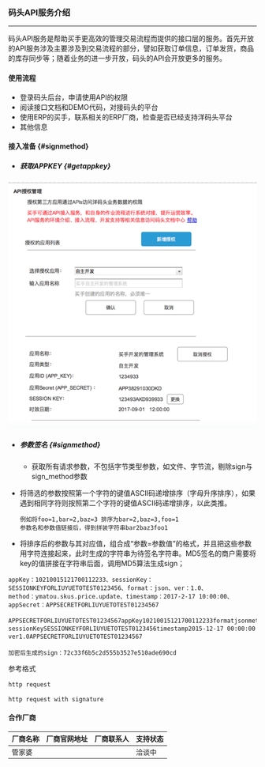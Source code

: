 ### 码头API服务介绍

---

码头API服务是帮助买手更高效的管理交易流程而提供的接口层的服务。首先开放的API服务涉及主要涉及到交易流程的部分，譬如获取订单信息，订单发货，商品的库存同步等；随着业务的进一步开放，码头的API会开放更多的服务。

#### 使用流程

* 登录码头后台，申请使用API的权限
* 阅读接口文档和DEMO代码，对接码头的平台
* 使用ERP的买手，联系相关的ERP厂商，检查是否已经支持洋码头平台
* 其他信息

#### 接入准备 {#signmethod}

* ##### 获取APPKEY {#getappkey}



![](/openapi/images/getappkey.png)

* ##### 参数签名 {#signmethod}

  * 获取所有请求参数，不包括字节类型参数，如文件、字节流，剔除sign与sign\_method参数
* 将筛选的参数按照第一个字符的键值ASCII码递增排序（字母升序排序），如果遇到相同字符则按照第二个字符的键值ASCII码递增排序，以此类推。

  ```
  例如将foo=1,bar=2,baz=3 排序为bar=2,baz=3,foo=1
  参数名和参数值链接后，得到拼装字符串bar2baz3foo1
  ```

* 将排序后的参数与其对应值，组合成“参数=参数值”的格式，并且把这些参数用字符连接起来，此时生成的字符串为待签名字符串。MD5签名的商户需要将key的值拼接在字符串后面，调用MD5算法生成sign；

```
appKey：10210015121700112233、sessionKey：SESSIONKEYFORLIUYUETOTEST0123456、format：json、ver：1.0、
method：ymatou.skus.price.update、timestamp：2017-2-17 10:00:00、appSecret：APPSECRETFORLIUYUETOTEST01234567

APPSECRETFORLIUYUETOTEST01234567appKey10210015121700112233formatjsonmethodyhd.category.brands.get
sessionKeySESSIONKEYFORLIUYUETOTEST0123456timestamp2015-12-17 00:00:00
ver1.0APPSECRETFORLIUYUETOTEST01234567

加密后生成的sign：72c33f6b5c2d555b3527e510ade690cd
```

参考格式

```
http request
```

```
http request with signature
```

#### 合作厂商

| 厂商名称 | 厂商官网地址 | 厂商联系人 | 支持状态 |
| :--- | :--- | :--- | :--- |
| 管家婆 |  |  | 洽谈中 |



